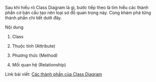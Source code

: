 Sau khi hiểu rõ Class Diagram là gì, bước tiếp theo là tìm hiểu các thành phần cơ bản cấu tạo nên loại sơ đồ quan trọng này. Cùng khám phá từng thành phần chi tiết dưới đây.

Nội dung

1. Class

2. Thuộc tính (Attribute)

3. Phương thức (Method)

4. Mối quan hệ (Relationship)

Link bài viết: [Các thành phần của Class Diagram](https://dev.to/hcmute_project_988df1c63c/cac-thanh-phan-cua-class-diagram-4638)

